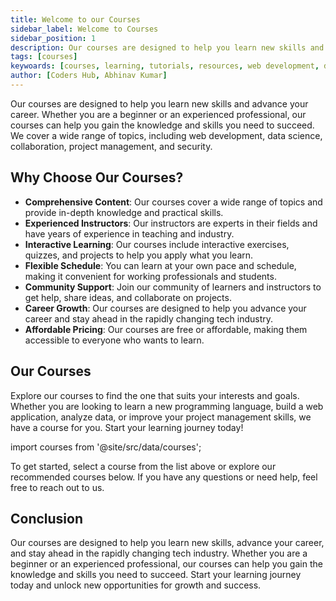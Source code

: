 ```yaml
---
title: Welcome to our Courses
sidebar_label: Welcome to Courses
sidebar_position: 1
description: Our courses are designed to help you learn new skills and advance your career. Whether you are a beginner or an experienced professional, our courses can help you gain the knowledge and skills you need to succeed.
tags: [courses]
keywoards: [courses, learning, tutorials, resources, web development, data science, collaboration, project management, security]
author: [Coders Hub, Abhinav Kumar]
---
```


Our courses are designed to help you learn new skills and advance your career. Whether you are a beginner or an experienced professional, our courses can help you gain the knowledge and skills you need to succeed. We cover a wide range of topics, including web development, data science, collaboration, project management, and security.

## Why Choose Our Courses?

- **Comprehensive Content**: Our courses cover a wide range of topics and provide in-depth knowledge and practical skills.
- **Experienced Instructors**: Our instructors are experts in their fields and have years of experience in teaching and industry.
- **Interactive Learning**: Our courses include interactive exercises, quizzes, and projects to help you apply what you learn.
- **Flexible Schedule**: You can learn at your own pace and schedule, making it convenient for working professionals and students.
- **Community Support**: Join our community of learners and instructors to get help, share ideas, and collaborate on projects.
- **Career Growth**: Our courses are designed to help you advance your career and stay ahead in the rapidly changing tech industry.
- **Affordable Pricing**: Our courses are free or affordable, making them accessible to everyone who wants to learn.

## Our Courses

Explore our courses to find the one that suits your interests and goals. Whether you are looking to learn a new programming language, build a web application, analyze data, or improve your project management skills, we have a course for you. Start your learning journey today!

import courses from '@site/src/data/courses';

<Courses courses={courses} />

To get started, select a course from the list above or explore our recommended courses below. If you have any questions or need help, feel free to reach out to us.

## Conclusion

Our courses are designed to help you learn new skills, advance your career, and stay ahead in the rapidly changing tech industry. Whether you are a beginner or an experienced professional, our courses can help you gain the knowledge and skills you need to succeed. Start your learning journey today and unlock new opportunities for growth and success.